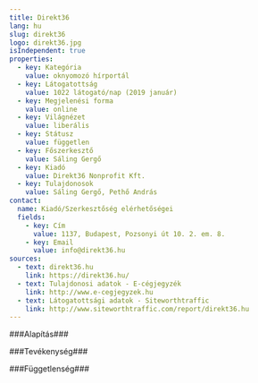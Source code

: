 ```yaml
---
title: Direkt36
lang: hu
slug: direkt36
logo: direkt36.jpg
isIndependent: true
properties:
  - key: Kategória
    value: oknyomozó hírportál
  - key: Látogatottság
    value: 1022 látogató/nap (2019 január)
  - key: Megjelenési forma
    value: online
  - key: Világnézet
    value: liberális
  - key: Státusz
    value: független
  - key: Főszerkesztő
    value: Sáling Gergő
  - key: Kiadó
    value: Direkt36 Nonprofit Kft.
  - key: Tulajdonosok
    value: Sáling Gergő, Pethő András
contact:
  name: Kiadó/Szerkesztőség elérhetőségei
  fields:
    - key: Cím
      value: 1137, Budapest, Pozsonyi út 10. 2. em. 8.
    - key: Email
      value: info@direkt36.hu
sources:
  - text: direkt36.hu
    link: https://direkt36.hu/
  - text: Tulajdonosi adatok - E-cégjegyzék
    link: http://www.e-cegjegyzek.hu
  - text: Látogatottsági adatok - Siteworthtraffic
    link: http://www.siteworthtraffic.com/report/direkt36.hu
---
```


###Alapítás###

###Tevékenység###

###Függetlenség###